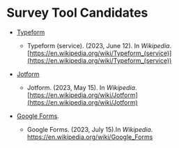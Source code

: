 # Survey Tool Candidates

* [Typeform](https://en.wikipedia.org/wiki/Typeform_(service))
    * Typeform (service). (2023, June 12). In *Wikipedia*. [https://en.wikipedia.org/wiki/Typeform_(service)](https://en.wikipedia.org/wiki/Typeform_(service))
    
* [Jotform](https://www.jotform.com/)
    * Jotform. (2023, May 15). In *Wikipedia*. [https://en.wikipedia.org/wiki/Jotform](https://en.wikipedia.org/wiki/Jotform)
    
* [Google Forms](https://www.google.com/forms/about/).
    * Google Forms. (2023, July 15).In *Wikipedia*. https://en.wikipedia.org/wiki/Google_Forms

